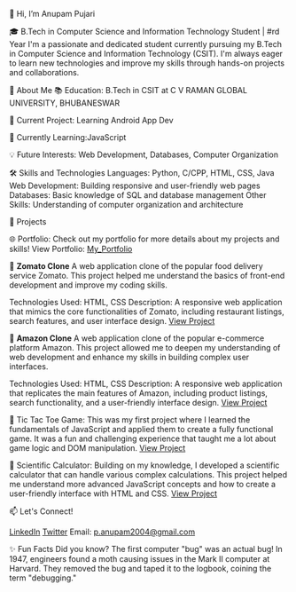 👋 Hi, I’m Anupam Pujari

🎓 B.Tech in Computer Science and Information Technology Student | #rd Year
I'm a passionate and dedicated student currently pursuing my B.Tech in Computer Science and Information Technology (CSIT). 
I'm always eager to learn new technologies and improve my skills through hands-on projects and collaborations.

🌟 About Me
📚 Education: B.Tech in CSIT at C V RAMAN GLOBAL UNIVERSITY, BHUBANESWAR

🔭 Current Project: Learning Android App Dev

🌱 Currently Learning:JavaScript

💡 Future Interests: Web Development, Databases, Computer Organization

🛠️ Skills and Technologies
    Languages: Python, C/CPP, HTML, CSS, Java
    Web Development: Building responsive and user-friendly web pages
    Databases: Basic knowledge of SQL and database management
    Other Skills: Understanding of computer organization and architecture

🚀 Projects

🌐 Portfolio:
Check out my portfolio for more details about my projects and skills!
View Portfolio: [My_Portfolio](my-portfolio-dun-delta-93.vercel.app)

📌 **Zomato Clone**
A web application clone of the popular food delivery service Zomato. This project helped me understand the basics of front-end development and improve my coding skills.

Technologies Used: HTML, CSS
Description: A responsive web application that mimics the core functionalities of Zomato, including restaurant listings, search features, and user interface design.
[View Project](https://github.com/anupam-pujari/ZOMATO_CLONE)

📌 **Amazon Clone**
A web application clone of the popular e-commerce platform Amazon. This project allowed me to deepen my understanding of web development and enhance my skills in building complex user interfaces.

Technologies Used: HTML, CSS
Description: A responsive web application that replicates the main features of Amazon, including product listings, search functionality, and a user-friendly interface design.
[View Project](https://github.com/anupam-pujari/amazon_clone)

📌 Tic Tac Toe Game: This was my first project where I learned the fundamentals of JavaScript and applied them to create a fully functional game. 
It was a fun and challenging experience that taught me a lot about game logic and DOM manipulation.
[View Project](https://github.com/anupam-pujari/tic-tac-toe)

📌 Scientific Calculator: Building on my knowledge, I developed a scientific calculator that can handle various complex calculations. 
This project helped me understand more advanced JavaScript concepts and how to create a user-friendly interface with HTML and CSS.
[View Project](https://github.com/anupam-pujari/scientific_calc)


📫 Let's Connect!

[LinkedIn](www.linkedin.com/in/anupam-pujari-344376254)
[Twitter](https://x.com/Anupam_253)
Email: p.anupam2004@gmail.com

✨ Fun Facts
Did you know? The first computer "bug" was an actual bug! In 1947, engineers found a moth causing issues in the Mark II computer at Harvard. They removed the bug and taped it to the logbook, coining the term "debugging."
